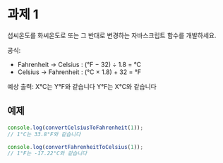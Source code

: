 # 과제 1

섭씨온도를 화씨온도로 또는 그 반대로 변경하는 자바스크립트 함수를 개발하세요.

공식:
  - Fahrenheit -> Celsius : (°F − 32) ÷ 1.8 = °C 
  - Celsius -> Fahrenheit : (°C × 1.8) + 32 = °F

예상 출력:
X°C는 Y°F와 같습니다
Y°F는 X°C와 같습니다

## 예제

```javascript
console.log(convertCelsiusToFahrenheit(1));
// 1°C는 33.8°F와 같습니다

console.log(convertFahrenheitToCelsius(1));
// 1°F는 -17.22°C와 같습니다
```
